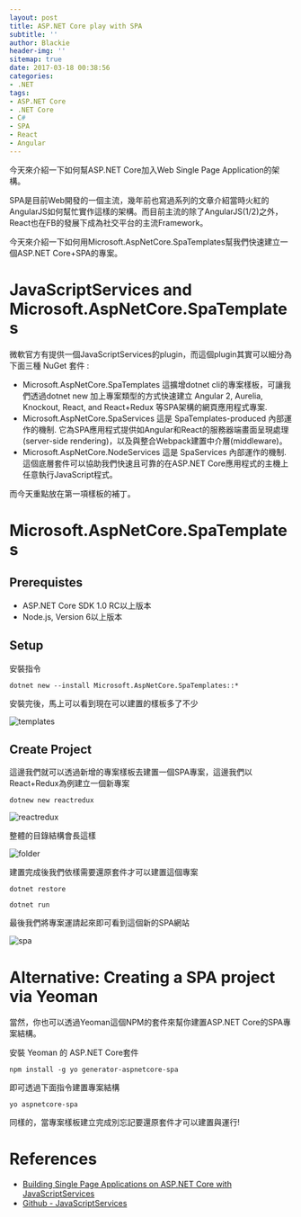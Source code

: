 ```yaml
---
layout: post
title: ASP.NET Core play with SPA
subtitle: ''
author: Blackie
header-img: ''
sitemap: true
date: 2017-03-18 00:38:56
categories:
- .NET
tags: 
- ASP.NET Core
- .NET Core
- C#
- SPA
- React
- Angular
---
```


今天來介紹一下如何幫ASP.NET Core加入Web Single Page Application的架構。

<!-- More -->

SPA是目前Web開發的一個主流，幾年前也寫過系列的文章介紹當時火紅的AngularJS如何幫忙實作這樣的架構。而目前主流的除了AngularJS(1/2)之外，React也在FB的發展下成為社交平台的主流Framework。

今天來介紹一下如何用Microsoft.AspNetCore.SpaTemplates幫我們快速建立一個ASP.NET Core+SPA的專案。

# JavaScriptServices and Microsoft.AspNetCore.SpaTemplates #

微軟官方有提供一個JavaScriptServices的plugin，而這個plugin其實可以細分為下面三種 NuGet 套件 :

- Microsoft.AspNetCore.SpaTemplates
    這擴增dotnet cli的專案樣板，可讓我們透過dotnet new 加上專案類型的方式快速建立 Angular 2, Aurelia, Knockout, React, and React+Redux 等SPA架構的網頁應用程式專案.
- Microsoft.AspNetCore.SpaServices 
    這是 SpaTemplates-produced 內部運作的機制. 它為SPA應用程式提供如Angular和React的服務器端畫面呈現處理(server-side rendering)，以及與整合Webpack建置中介層(middleware)。
- Microsoft.AspNetCore.NodeServices 
    這是 SpaServices 內部運作的機制. 這個底層套件可以協助我們快速且可靠的在ASP.NET Core應用程式的主機上任意執行JavaScript程式。

而今天重點放在第一項樣板的補丁。

# Microsoft.AspNetCore.SpaTemplates #

## Prerequistes ##

- ASP.NET Core SDK 1.0 RC以上版本
- Node.js, Version 6以上版本

## Setup ##

安裝指令

    dotnet new --install Microsoft.AspNetCore.SpaTemplates::*

安裝完後，馬上可以看到現在可以建置的樣板多了不少

![templates](templates.png)

## Create Project ##

這邊我們就可以透過新增的專案樣板去建置一個SPA專案，這邊我們以React+Redux為例建立一個新專案

    dotnew new reactredux

![reactredux](reactredux.png)

整體的目錄結構會長這樣

![folder](folder.png)

建置完成後我們依樣需要還原套件才可以建置這個專案

    dotnet restore

    dotnet run

最後我們將專案運請起來即可看到這個新的SPA網站

![spa](spa.png)

# Alternative: Creating a SPA project via Yeoman #

當然，你也可以透過Yeoman這個NPM的套件來幫你建置ASP.NET Core的SPA專案結構。

安裝 Yeoman 的 ASP.NET Core套件

    npm install -g yo generator-aspnetcore-spa

即可透過下面指令建置專案結構

    yo aspnetcore-spa

同樣的，當專案樣板建立完成別忘記要還原套件才可以建置與運行!

# References #
- [Building Single Page Applications on ASP.NET Core with JavaScriptServices](https://blogs.msdn.microsoft.com/webdev/2017/02/14/building-single-page-applications-on-asp-net-core-with-javascriptservices/) 
- [Github - JavaScriptServices](https://github.com/aspnet/JavaScriptServices)